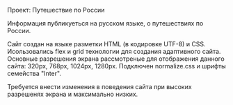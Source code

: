 Проект: Путешествие по России

Информация публикуеться на русском языке, о путешествиях по России.

Сайт создан на языке разметки HTML (в кодировке UTF-8) и CSS.
Исользовались flex и grid технологии для создания адаптивного сайта.
Основные разрешения экрана рассмотреные для отображения данного сайта:
320px, 768px, 1024px, 1280px.
Подключен normalize.css и шрифты семейства "Inter".

Требуется внести изменения в поведения сайта при высоких разрешенях экрана и максимально низких.  
